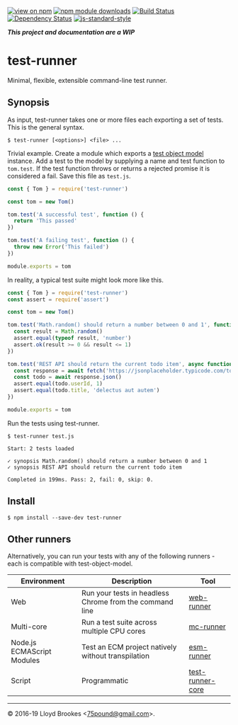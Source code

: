 [![view on npm](https://img.shields.io/npm/v/test-runner.svg)](https://www.npmjs.org/package/test-runner)
[![npm module downloads](https://img.shields.io/npm/dt/test-runner.svg)](https://www.npmjs.org/package/test-runner)
[![Build Status](https://travis-ci.org/test-runner-js/test-runner.svg?branch=master)](https://travis-ci.org/test-runner-js/test-runner)
[![Dependency Status](https://badgen.net/david/dep/test-runner-js/test-runner)](https://david-dm.org/test-runner-js/test-runner)
[![js-standard-style](https://img.shields.io/badge/code%20style-standard-brightgreen.svg)](https://github.com/feross/standard)

***This project and documentation are a WIP***

# test-runner

Minimal, flexible, extensible command-line test runner.

## Synopsis

As input, test-runner takes one or more files each exporting a set of tests. This is the general syntax.

```
$ test-runner [<options>] <file> ...
```

Trivial example. Create a module which exports a [test object model](https://github.com/test-runner-js/test-object-model) instance. Add a test to the model by supplying a name and test function to `tom.test`. If the test function throws or returns a rejected promise it is considered a fail. Save this file as `test.js`.

```js
const { Tom } = require('test-runner')

const tom = new Tom()

tom.test('A successful test', function () {
  return 'This passed'
})

tom.test('A failing test', function () {
  throw new Error('This failed')
})

module.exports = tom
```

In reality, a typical test suite might look more like this.

```js
const { Tom } = require('test-runner')
const assert = require('assert')

const tom = new Tom()

tom.test('Math.random() should return a number between 0 and 1', function () {
  const result = Math.random()
  assert.equal(typeof result, 'number')
  assert.ok(result >= 0 && result <= 1)
})

tom.test('REST API should return the current todo item', async function () {
  const response = await fetch('https://jsonplaceholder.typicode.com/todos/1')
  const todo = await response.json()
  assert.equal(todo.userId, 1)
  assert.equal(todo.title, 'delectus aut autem')
})

module.exports = tom
```

Run the tests using test-runner.

```
$ test-runner test.js

Start: 2 tests loaded

✓ synopsis Math.random() should return a number between 0 and 1
✓ synopsis REST API should return the current todo item

Completed in 199ms. Pass: 2, fail: 0, skip: 0.
```

## Install

```
$ npm install --save-dev test-runner
```

## Other runners

Alternatively, you can run your tests with any of the following runners - each is compatible with test-object-model.

| Environment  | Description                          | Tool          |
| -----------  | ------------------------             | ------------- |
| Web          | Run your tests in headless Chrome from the command line | [web-runner](https://github.com/test-runner-js/web-runner)    |
| Multi-core   | Run a test suite across multiple CPU cores | [mc-runner](https://github.com/test-runner-js/mc-runner) |
| Node.js ECMAScript Modules | Test an ECM project natively without transpilation | [esm-runner](https://github.com/test-runner-js/esm-runner) |
| Script       | Programmatic | [test-runner-core](https://github.com/test-runner-js/test-runner-core) |


* * *

&copy; 2016-19 Lloyd Brookes \<75pound@gmail.com\>.
